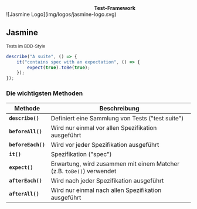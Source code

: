 <div style="margin-left:240px;text-align:left"><strong>Test-Framework</strong></div>
![Jasmine Logo](img/logos/jasmine-logo.svg) <!-- .element: width="50%" -->




## Jasmine
<small>Tests im BDD-Style</small>

```typescript
describe("A suite", () => {
    it("contains spec with an expectation", () => {
        expect(true).toBe(true);
    });
});
```




### Die wichtigsten Methoden
<small></small>

| Methode        |  Beschreibung |
|----------------|---------------| 
| __`describe()`__   | Definiert eine Sammlung von Tests ("test suite")
| __`beforeAll()`__  | Wird nur einmal vor allen Spezifikation ausgeführt
| __`beforeEach()`__ | Wird vor jeder Spezifikation ausgeführt 
| __`it()`__         | Spezifikation ("spec")
| __`expect()`__     | Erwartung, wird zusammen mit einem Matcher (z.B. `toBe()`) verwendet
| __`afterEach()`__  | Wird nach jeder Spezifikation ausgeführt
| __`afterAll()`__   | Wird  nur einmal nach allen Spezifikation ausgeführt 


